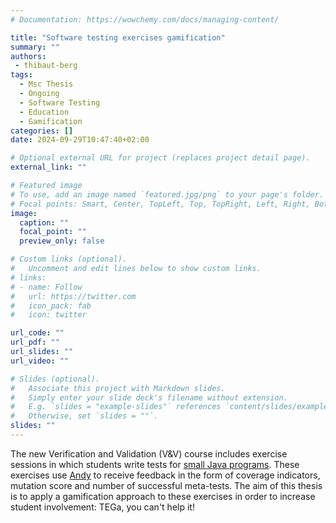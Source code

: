 ```yaml
---
# Documentation: https://wowchemy.com/docs/managing-content/

title: "Software testing exercises gamification"
summary: ""
authors: 
 - thibaut-berg
tags: 
  - Msc Thesis
  - Ongoing
  - Software Testing
  - Education
  - Gamification
categories: []
date: 2024-09-29T10:47:40+02:00

# Optional external URL for project (replaces project detail page).
external_link: ""

# Featured image
# To use, add an image named `featured.jpg/png` to your page's folder.
# Focal points: Smart, Center, TopLeft, Top, TopRight, Left, Right, BottomLeft, Bottom, BottomRight.
image:
  caption: ""
  focal_point: ""
  preview_only: false

# Custom links (optional).
#   Uncomment and edit lines below to show custom links.
# links:
# - name: Follow
#   url: https://twitter.com
#   icon_pack: fab
#   icon: twitter

url_code: ""
url_pdf: ""
url_slides: ""
url_video: ""

# Slides (optional).
#   Associate this project with Markdown slides.
#   Simply enter your slide deck's filename without extension.
#   E.g. `slides = "example-slides"` references `content/slides/example-slides.md`.
#   Otherwise, set `slides = ""`.
slides: ""
---
```


The new Verification and Validation (V&V) course includes exercise sessions in which students write tests for [small Java programs](https://github.com/UNamurCSFaculty/INFOM124-Software-verification-and-validation). These exercises use [Andy](https://github.com/cse1110/andy) to receive feedback in the form of coverage indicators, mutation score and number of successful meta-tests. The aim of this thesis is to apply a gamification approach to these exercises in order to increase student involvement: TEGa, you can't help it!
